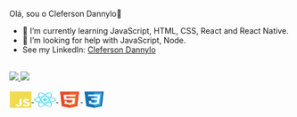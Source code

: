 Olá, sou o Cleferson Dannylo👋

- 🌱 I’m currently learning JavaScript, HTML, CSS, React and React Native.
- 🤔 I’m looking for help with JavaScript, Node.
- See my LinkedIn: [Cleferson Dannylo](https://www.linkedin.com/in/clefersondannylo/)

 <div style="display: inline_block"><br>
  <a href="https://github.com/clefersondannylo">
  <img height="180em" src="https://github-readme-stats.vercel.app/api?username=clefersondannylo&show_icons=true&theme=midnight-purple&include_all_commits=true&count_private=true"/>
  <img height="180em" src="https://github-readme-stats.vercel.app/api/top-langs/?username=clefersondannylo&layout=compact&langs_count=7&theme=midnight-purple"/>
</div>
  
  <div style="display: inline_block"><br>
  <img align="center" alt="cleferson-Js" height="30" width="40" src="https://raw.githubusercontent.com/devicons/devicon/master/icons/javascript/javascript-plain.svg">
  <img align="center" alt="cleferson-React" height="30" width="40" src="https://raw.githubusercontent.com/devicons/devicon/master/icons/react/react-original.svg">
  <img align="center" alt="cleferson-HTML" height="30" width="40" src="https://raw.githubusercontent.com/devicons/devicon/master/icons/html5/html5-original.svg">
  <img align="center" alt="cleferson-CSS" height="30" width="40" src="https://raw.githubusercontent.com/devicons/devicon/master/icons/css3/css3-original.svg">

</div>


 
  
